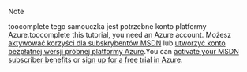 > [!NOTE]
> <span data-ttu-id="380db-101">toocomplete tego samouczka jest potrzebne konto platformy Azure.</span><span class="sxs-lookup"><span data-stu-id="380db-101">toocomplete this tutorial, you need an Azure account.</span></span> <span data-ttu-id="380db-102">Możesz <a href="http://www.windowsazure.com/pricing/member-offers/msdn-benefits-details/" target="_blank">aktywować korzyści dla subskrybentów MSDN</a> lub <a href="http://www.windowsazure.com/pricing/free-trial/" target="_blank">utworzyć konto bezpłatnej wersji próbnej platformy Azure</a>.</span><span class="sxs-lookup"><span data-stu-id="380db-102">You can <a href="http://www.windowsazure.com/pricing/member-offers/msdn-benefits-details/" target="_blank">activate your MSDN subscriber benefits</a> or <a href="http://www.windowsazure.com/pricing/free-trial/" target="_blank">sign up for a free trial in Azure</a>.</span></span>
> 
> 

